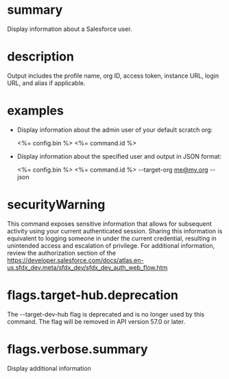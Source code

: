 # summary

Display information about a Salesforce user.

# description

Output includes the profile name, org ID, access token, instance URL, login URL, and alias if applicable.

# examples

- Display information about the admin user of your default scratch org:

  <%= config.bin %> <%= command.id %>

- Display information about the specified user and output in JSON format:

  <%= config.bin %> <%= command.id %> --target-org me@my.org --json

# securityWarning

This command exposes sensitive information that allows for subsequent activity using your current authenticated session.
Sharing this information is equivalent to logging someone in under the current credential, resulting in unintended access and escalation of privilege.
For additional information, review the authorization section of
the https://developer.salesforce.com/docs/atlas.en-us.sfdx_dev.meta/sfdx_dev/sfdx_dev_auth_web_flow.htm

# flags.target-hub.deprecation

The --target-dev-hub flag is deprecated and is no longer used by this command. The flag will be removed in API version 57.0 or later.

# flags.verbose.summary

Display additional information
